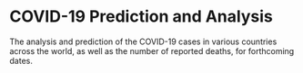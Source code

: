 # COVID-19 Prediction and Analysis
The analysis and prediction of the COVID-19 cases in various countries across the world, as well as the number of reported deaths, for ​forthcoming​ dates.
